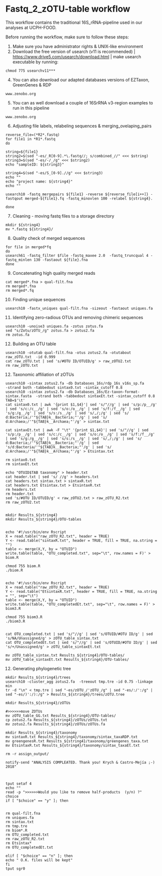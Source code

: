 # Fastq_2_zOTU-table workflow

This workflow contains the traditional 16S_rRNA-pipeline used in our analyses at UCPH-FOOD.

Before running the workflow, make sure to follow these steps:

1) Make sure you have administrator rights & UNIX-like environment
2) Download the free version of usearch (v11 is recommended) | https://www.drive5.com/usearch/download.html | make usearch executable by running: 
```
chmod 775 usearchv11***
```
4) You can also download our adapted databases versions of EZTaxon, GreenGenes & RDP
```
www.zenobo.org
```
5) You can as well download a couple of 16SrRNA v3-region examples to run in this pipeline
```
www.zenobo.org
```

6) Adjusting file labels, relabeling sequences & merging_ovelaping_pairs

```
reverse_file=(*R2*.fastq)
for file1 in *R1*.fastq
do

string=${file1}
string2=$(sed "-es/_R[0-9].*\.fastq//; s/combined_//" <<< $string)
string3=$(sed "-es/-/_/g" <<< $string2)
echo "sampleID: ${string3}"

string4=$(sed "-es/S_[0-9].//g" <<< $string3)
echo ""
echo "project name: ${string4}"
echo ""

usearch10 -fastq_mergepairs ${file1} -reverse ${reverse_file[i++]} -fastqout merged-${file1}.fq -fastq_minovlen 100 -relabel ${string4}.

done
```

7) Cleaning - moving fastq files to a storage directory

```
mkdir ${string4}
mv *.fastq ${string4}/
```

8) Quality check of merged sequences

```
for file in merged*fq
do
usearch61 -fastq_filter $file -fastq_maxee 2.0  -fastq_truncqual 4 -fastq_minlen 130 -fastaout ${file}.fna
done
```

9) Concatenating high quality merged reads
```
cat merged*.fna > qual-filt.fna
rm merged*.fna
rm merged*.fq
```

10) Finding unique sequences
```
usearch10 -fastx_uniques qual-filt.fna -sizeout -fastaout uniques.fa
```

11) Identifying zero-radious OTUs and removing chimeric sequences
```
usearch10 -unoise3 uniques.fa -zotus zotus.fa
sed "s/Zotu/zOTU_/g" zotus.fa > zotus2.fa 
rm zotus.fa
```

12) Building an OTU table
```
usearch10 -otutab qual-filt.fna -otus zotus2.fa -otutabout raw_zOTU.txt  -id 0.999
cat raw_zOTU.txt | sed 's/#OTU ID/OTUID/g' > raw_zOTU2.txt 
rm raw_zOTU.txt
```

12) Taxonomic affiliation of zOTUs
```
usearch10 -sintax zotus2.fa -db Databases_16s/rdp_16s_v16s_sp.fa            -strand both -tabbedout sintax0.txt -sintax_cutoff 0.8
usearch10 -sintax zotus2.fa -db Databases_16s/Ez-taxon-format-sintax.fasta  -strand both -tabbedout sintaxEt.txt -sintax_cutoff 0.8
TAB=$'\t'
cat sintax0.txt | awk '{print $1,$4}'| sed 's/"//g' | sed 's/p:/p__/g' | sed 's/c:/c__/g' | sed 's/o:/o__/g' | sed 's/f:/f__/g' | sed 's/g:/g__/g' | sed 's/s:/s__/g' | sed 's/,/;/g' | sed 's/ d:Bacteria;/'"${TAB}k__Bacteria;"'/g' | sed 's/ d:Archaea;/'"${TAB}k__Archaea;"'/g' > sintax.txt 

cat sintaxEt.txt | awk -F "\t" '{print $1,$4}'| sed 's/"//g' | sed 's/p:/p__/g' | sed 's/c:/c__/g' | sed 's/o:/o__/g' | sed 's/f:/f__/g' | sed 's/g:/g__/g' | sed 's/s:/s__/g' | sed 's/,/;/g' | sed 's/ d:Bacteria;/'"${TAB}k__Bacteria;"'/g' | sed 's/d:Bacteria/'"${TAB}k__Bacteria;"'/g' | sed 's/ d:Archaea;/'"${TAB}k__Archaea;"'/g' > Etsintax.txt 

rm sintax0.txt
rm sintaxEt.txt

echo "OTUID$TAB taxonomy" > header.txt 
cat header.txt | sed 's/ //g' > headers.txt 
cat headers.txt sintax.txt > sintaxR.txt
cat headers.txt Etsintax.txt > EtsintaxR.txt
rm headers.txt
rm header.txt
sed 's/#OTU ID/OTUID/g' < raw_zOTU2.txt > raw_zOTU_R2.txt
rm raw_zOTU2.txt


mkdir Results_${string4}
mkdir Results_${string4}/OTU-tables


echo '#!/usr/bin/env Rscript
X = read.table("raw_zOTU_R2.txt", header = TRUE)
Y <- read.table("sintaxR.txt", header = TRUE, fill = TRUE, na.string = "")
table <- merge(X,Y, by = "OTUID")
write.table(table, "OTU_completed.txt", sep="\t", row.names = F)' > biom.R

chmod 755 biom.R
./biom.R


echo '#!/usr/bin/env Rscript
X = read.table("raw_zOTU_R2.txt", header = TRUE)
Y <- read.table("EtsintaxR.txt", header = TRUE, fill = TRUE, na.string = "", sep="\t")
table <- merge(X,Y, by = "OTUID")
write.table(table, "OTU_completedEt.txt", sep="\t", row.names = F)' > biom3.R

chmod 755 biom3.R
./biom3.R


cat OTU_completed.txt | sed 's/"//g' | sed 's/OTUID/#OTU ID/g' | sed 's/NA/Unassigned/g' > zOTU_table_sintax.txt
cat OTU_completedEt.txt | sed 's/"//g' | sed 's/OTUID/#OTU ID/g' | sed 's/+/Unassigned/g' > zOTU_table_sintaxEt.txt

mv zOTU_table_sintax.txt Results_${string4}/OTU-tables/
mv zOTU_table_sintaxEt.txt Results_${string4}/OTU-tables/
```

12) Generating phylogenetic tree
```
mkdir Results_${string4}/trees
usearch10 -cluster_agg zotus2.fa  -treeout tmp.tre -id 0.75 -linkage min
tr -d "\n" < tmp.tre | sed "-es/zOTU_/'zOTU_/g" | sed "-es/:/':/g" | sed "-es/)':/):/g" > Results_${string4}/trees/zOTU.tree 

mkdir Results_${string4}/zOTUs

#>>>>>>move ZOTUs
mv zOTU_table_GG.txt Results_${string4}/OTU-tables/
cp zotus2.fa Results_${string4}/zOTUs/zOTUs.txt
mv zotus2.fa Results_${string4}/zOTUs/zOTUs.fa

mkdir Results_${string4}/taxonomy
mv sintaxR.txt Results_${string4}/taxonomy/sintax_taxaRDP.txt
mv greengenesR.txt Results_${string4}/taxonomy/greengenes_taxa.txt
mv EtsintaxR.txt Results_${string4}/taxonomy/sintax_taxaEt.txt

rm -r assign_output/

notify-send "ANALYSIS COMPLEATED. Thank you! Krych & Castro-Mejía ;-) 2018"



tput setaf 4
echo ""
read -p ">>>>>>Would you like to remove half-products  (y/n) ?"  choice
if [ "$choice" == "y" ]; then


rm qual-filt.fna 
rm uniques.fa
rm sintax.txt
rm tmp.tre
rm biom*.R
rm OTU_completed.txt
rm raw_zOTU_R2.txt
rm Etsintax*
rm OTU_completedEt.txt

elif [ "$choice" == "n" ]; then
echo " O.K. files will be kept"
fi
tput sgr0
```
